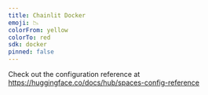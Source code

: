 ```yaml
---
title: Chainlit Docker
emoji: 📉
colorFrom: yellow
colorTo: red
sdk: docker
pinned: false
---
```


Check out the configuration reference at https://huggingface.co/docs/hub/spaces-config-reference
